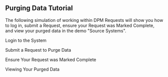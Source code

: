 ## Purging Data Tutorial

The following simulation of working within DPM Requests will show you how to log in, submit a Request, ensure your Request was Marked Complete, and view your purged data in the demo "Source Systems".

Login to the System

Submit a Request to Purge Data

Ensure Your Request was Marked Complete

Viewing Your Purged Data